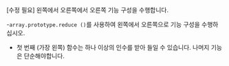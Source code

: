 [수정 필요]
왼쪽에서 오른쪽에서 오른쪽 기능 구성을 수행합니다.

-`array.prototype.reduce ()`를 사용하여 왼쪽에서 오른쪽으로 기능 구성을 수행하십시오.
- 첫 번째 (가장 왼쪽) 함수는 하나 이상의 인수를 받아 들일 수 있습니다. 나머지 기능은 단순해야합니다.